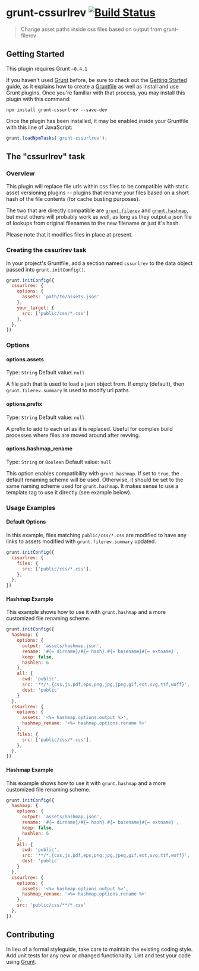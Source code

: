 # grunt-cssurlrev [![Build Status](https://travis-ci.org/richardbolt/grunt-cssurlrev.png?branch=master)](https://travis-ci.org/richardbolt/grunt-cssurelrev)

> Change asset paths inside css files based on output from grunt-filerev

## Getting Started
This plugin requires Grunt `~0.4.1`

If you haven't used [Grunt](http://gruntjs.com/) before, be sure to check out the [Getting Started](http://gruntjs.com/getting-started) guide, as it explains how to create a [Gruntfile](http://gruntjs.com/sample-gruntfile) as well as install and use Grunt plugins. Once you're familiar with that process, you may install this plugin with this command:

```shell
npm install grunt-cssurlrev --save-dev
```

Once the plugin has been installed, it may be enabled inside your Gruntfile with this line of JavaScript:

```js
grunt.loadNpmTasks('grunt-cssurlrev');
```

## The "cssurlrev" task

### Overview
This plugin will replace file urls within css files to be compatible with static asset versioning plugins -- plugins that rename your files based on a short hash of the file contents (for cache busting purposes).

The two that are directly compatible are [`grunt.filerev`](https://github.com/yeoman/grunt-filerev) and [`grunt.hashmap`](https://github.com/ktmud/grunt-hashmap), but most others will probably work as well, as long as they output a json file of lookups from original filenames to the new filename or just it's hash.

Please note that it modifies files in place at present.

### Creating the cssurlrev task

In your project's Gruntfile, add a section named `cssurlrev` to the data object passed into `grunt.initConfig()`.

```js
grunt.initConfig({
  cssurlrev: {
    options: {
      assets: 'path/to/assets.json'
    },
    your_target: {
      src: ['public/css/*.css']
    },
  },
})
```

### Options

#### options.assets
Type: `String`
Default value: `null`

A file path that is used to load a json object from. If empty (default), then `grunt.filerev.summary` is used to modify url paths.

#### options.prefix
Type: `String`
Default value: `null`

A prefix to add to each url as it is replaced. Useful for complex build processes where files are moved around after revving.

#### options.hashmap_rename
Type: `String` or `Boolean`
Default value: `null`

This option enables compatibility with `grunt.hashmap`. If set to `true`, the default renaming scheme will be used. Otherwise, it should be set to the same naming scheme used for `grunt.hashmap`. It makes sense to use a template tag to use it directly (see example below).



### Usage Examples

#### Default Options
In this example, files matching `public/css/*.css` are modified to have any links to assets modified with `grunt.filerev.summary` updated.

```js
grunt.initConfig({
  cssurlrev: {
    files: {
      src: ['public/css/*.css'],
    },
  },
})
```

#### Hashmap Example
This example shows how to use it with `grunt.hashmap` and a more customized file renaming scheme.

```js
grunt.initConfig({
  hashmap: {
    options: {
      output: 'assets/hashmap.json',
      rename: '#{= dirname}/#{= hash}.#{= basename}#{= extname}',
      keep: false,
      hashlen: 6
    },
    all: {
      cwd: 'public',
      src: '**/*.{css,js,pdf,eps,png,jpg,jpeg,gif,eot,svg,ttf,woff}',
      dest: 'public'
    }
  },
  cssurlrev: {
    options: {
      assets: '<%= hashmap.options.output %>',
      hashmap_rename: '<%= hashmap.options.rename %>'
    },
    files: {
      src: ['public/css/*.css'],
    },
  },
})
```

#### Hashmap Example
This example shows how to use it with `grunt.hashmap` and a more customized file renaming scheme.

```js
grunt.initConfig({
  hashmap: {
    options: {
      output: 'assets/hashmap.json',
      rename: '#{= dirname}/#{= hash}.#{= basename}#{= extname}',
      keep: false,
      hashlen: 6
    },
    all: {
      cwd: 'public',
      src: '**/*.{css,js,pdf,eps,png,jpg,jpeg,gif,eot,svg,ttf,woff}',
      dest: 'public'
    }
  },
  cssurlrev: {
    options: {
      assets: '<%= hashmap.options.output %>',
      hashmap_rename: '<%= hashmap.options.rename %>'
    },
    src: 'public/css/**/*.css'
  },
})
```

## Contributing
In lieu of a formal styleguide, take care to maintain the existing coding style. Add unit tests for any new or changed functionality. Lint and test your code using [Grunt](http://gruntjs.com/).
